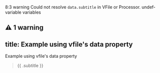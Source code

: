   8:3  warning  Could not resolve `data.subtitle` in VFile or Processor.  undef-variable  variables

⚠ 1 warning
---
title: Example using vfile's data property
---

Example using vfile's data property

> {{ .subtitle }}


